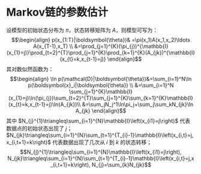 # Markov链的参数估计

设模型的初始状态分布为 $\pi$，状态转移矩阵为 $A$，则模型可写为：
$$\begin{align}
p(x_{1:T}|\boldsymbol{\theta})& =\pi(x_1)A(x_1,x_2)\ldots A(x_{T-1},x_T) \\
&=\prod_{j=1}^{K}(\pi_{j})^{\mathbb{I}(x_{1}=j)}\prod_{t=2}^{T}\prod_{j=1}^{K}\prod_{k=1}^{K}(A_{jk})^{\mathbb{I}(x_{t}=k,x_{t-1}=j)}
\end{align}$$
其对数似然函数为：
$$\begin{align}
\ln p(\mathcal{D}|\boldsymbol{\theta})&=\sum_{i=1}^N\ln p(\boldsymbol{x}_i|\boldsymbol{\theta}) \\
&=\sum_{i=1}^N \sum_{j=1}^{K}\mathbb{I}(x_{1}=j)\ln(\pi_{j})\sum_{t=2}^{T}\sum_{j=1}^{K}\sum_{k=1}^{K}\mathbb{I}(x_{t}=k,x_{t-1}=j)\ln(A_{jk})\\
&=\sum_jN_j^1\ln\pi_j+\sum_j\sum_kN_{jk}\ln A_{jk}
\end{align}$$
其中 $N_{j}^{1}\triangleq\sum_{i=1}^{N}\mathbb{I}\left(x_{i1}=j\right)$ 代表数据点的初始状态出现了 $j$；$N_{jk}\triangleq\sum_{i=1}^{N}\sum_{t=1}^{T_{i}-1}\mathbb{I}\left(x_{i,t}=j,x_{i,t+1}=k\right)$ 代表数据出现了几次从 $i$ 到 $k$ 的状态转移；
$$N_{j}^{1}\triangleq\sum_{i=1}^{N}\mathbb{I}\left(x_{i1}=j\right), N_{jk}\triangleq\sum_{i=1}^{N}\sum_{t=1}^{T_{i}-1}\mathbb{I}\left(x_{i,t}=j,x_{i,t+1}=k\right), N_{j}=\sum_{k}N_{jk}$$